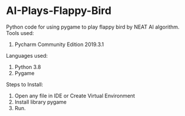 # AI-Plays-Flappy-Bird

Python code for using pygame to play flappy bird by NEAT AI algorithm.
Tools used:
1. Pycharm Community Edition 2019.3.1

Languages used:
1. Python 3.8
2. Pygame

Steps to Install:
1. Open any file in IDE or Create Virtual Environment
2. Install library pygame
3. Run.
